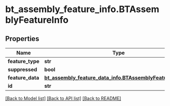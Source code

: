 # bt_assembly_feature_info.BTAssemblyFeatureInfo

## Properties
Name | Type | Description | Notes
------------ | ------------- | ------------- | -------------
**feature_type** | **str** |  | [optional] 
**suppressed** | **bool** |  | [optional] 
**feature_data** | [**bt_assembly_feature_data_info.BTAssemblyFeatureDataInfo**](BTAssemblyFeatureDataInfo.md) |  | [optional] 
**id** | **str** |  | [optional] 

[[Back to Model list]](../README.md#documentation-for-models) [[Back to API list]](../README.md#documentation-for-api-endpoints) [[Back to README]](../README.md)


